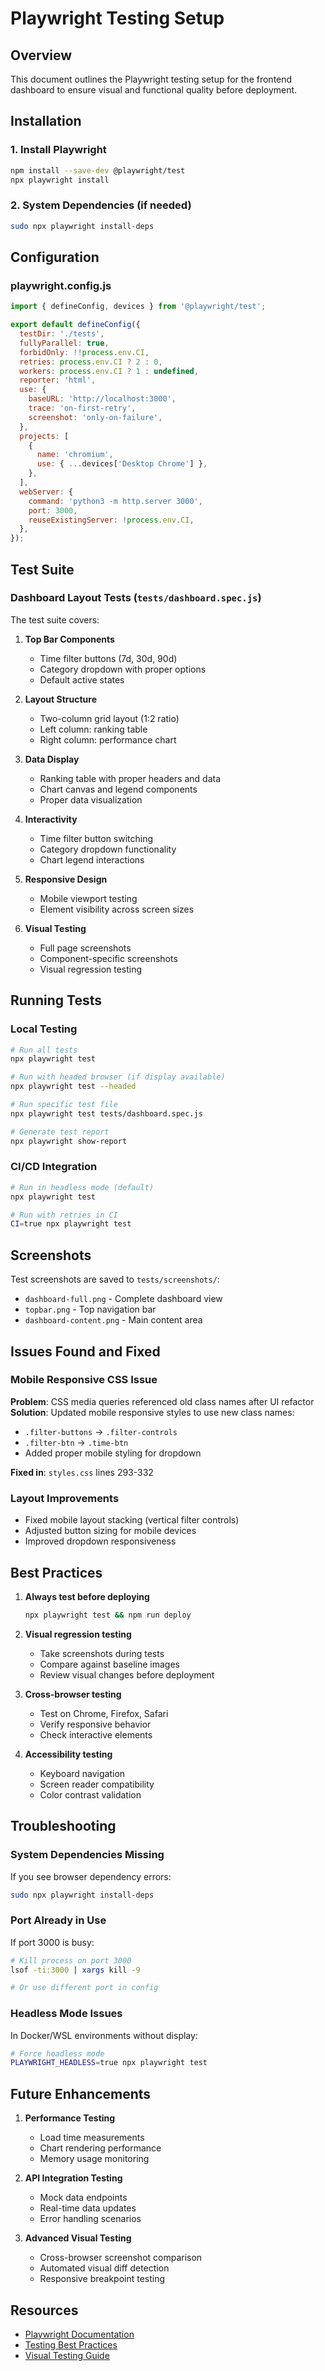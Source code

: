 # Playwright Testing Setup

## Overview
This document outlines the Playwright testing setup for the frontend dashboard to ensure visual and functional quality before deployment.

## Installation

### 1. Install Playwright
```bash
npm install --save-dev @playwright/test
npx playwright install
```

### 2. System Dependencies (if needed)
```bash
sudo npx playwright install-deps
```

## Configuration

### playwright.config.js
```javascript
import { defineConfig, devices } from '@playwright/test';

export default defineConfig({
  testDir: './tests',
  fullyParallel: true,
  forbidOnly: !!process.env.CI,
  retries: process.env.CI ? 2 : 0,
  workers: process.env.CI ? 1 : undefined,
  reporter: 'html',
  use: {
    baseURL: 'http://localhost:3000',
    trace: 'on-first-retry',
    screenshot: 'only-on-failure',
  },
  projects: [
    {
      name: 'chromium',
      use: { ...devices['Desktop Chrome'] },
    },
  ],
  webServer: {
    command: 'python3 -m http.server 3000',
    port: 3000,
    reuseExistingServer: !process.env.CI,
  },
});
```

## Test Suite

### Dashboard Layout Tests (`tests/dashboard.spec.js`)

The test suite covers:

1. **Top Bar Components**
   - Time filter buttons (7d, 30d, 90d)
   - Category dropdown with proper options
   - Default active states

2. **Layout Structure**
   - Two-column grid layout (1:2 ratio)
   - Left column: ranking table
   - Right column: performance chart

3. **Data Display**
   - Ranking table with proper headers and data
   - Chart canvas and legend components
   - Proper data visualization

4. **Interactivity**
   - Time filter button switching
   - Category dropdown functionality
   - Chart legend interactions

5. **Responsive Design**
   - Mobile viewport testing
   - Element visibility across screen sizes

6. **Visual Testing**
   - Full page screenshots
   - Component-specific screenshots
   - Visual regression testing

## Running Tests

### Local Testing
```bash
# Run all tests
npx playwright test

# Run with headed browser (if display available)
npx playwright test --headed

# Run specific test file
npx playwright test tests/dashboard.spec.js

# Generate test report
npx playwright show-report
```

### CI/CD Integration
```bash
# Run in headless mode (default)
npx playwright test

# Run with retries in CI
CI=true npx playwright test
```

## Screenshots

Test screenshots are saved to `tests/screenshots/`:
- `dashboard-full.png` - Complete dashboard view
- `topbar.png` - Top navigation bar
- `dashboard-content.png` - Main content area

## Issues Found and Fixed

### Mobile Responsive CSS Issue
**Problem**: CSS media queries referenced old class names after UI refactor
**Solution**: Updated mobile responsive styles to use new class names:
- `.filter-buttons` → `.filter-controls`
- `.filter-btn` → `.time-btn`
- Added proper mobile styling for dropdown

**Fixed in**: `styles.css` lines 293-332

### Layout Improvements
- Fixed mobile layout stacking (vertical filter controls)
- Adjusted button sizing for mobile devices
- Improved dropdown responsiveness

## Best Practices

1. **Always test before deploying**
   ```bash
   npx playwright test && npm run deploy
   ```

2. **Visual regression testing**
   - Take screenshots during tests
   - Compare against baseline images
   - Review visual changes before deployment

3. **Cross-browser testing**
   - Test on Chrome, Firefox, Safari
   - Verify responsive behavior
   - Check interactive elements

4. **Accessibility testing**
   - Keyboard navigation
   - Screen reader compatibility
   - Color contrast validation

## Troubleshooting

### System Dependencies Missing
If you see browser dependency errors:
```bash
sudo npx playwright install-deps
```

### Port Already in Use
If port 3000 is busy:
```bash
# Kill process on port 3000
lsof -ti:3000 | xargs kill -9

# Or use different port in config
```

### Headless Mode Issues
In Docker/WSL environments without display:
```bash
# Force headless mode
PLAYWRIGHT_HEADLESS=true npx playwright test
```

## Future Enhancements

1. **Performance Testing**
   - Load time measurements
   - Chart rendering performance
   - Memory usage monitoring

2. **API Integration Testing**
   - Mock data endpoints
   - Real-time data updates
   - Error handling scenarios

3. **Advanced Visual Testing**
   - Cross-browser screenshot comparison
   - Automated visual diff detection
   - Responsive breakpoint testing

## Resources
- [Playwright Documentation](https://playwright.dev/)
- [Testing Best Practices](https://playwright.dev/docs/best-practices)
- [Visual Testing Guide](https://playwright.dev/docs/test-screenshots)